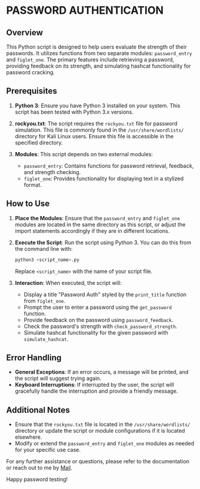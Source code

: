 # PASSWORD AUTHENTICATION

## Overview

This Python script is designed to help users evaluate the strength of their passwords. It utilizes functions from two separate modules: `password_entry` and `figlet_one`. The primary features include retrieving a password, providing feedback on its strength, and simulating hashcat functionality for password cracking.

## Prerequisites

1. **Python 3**: Ensure you have Python 3 installed on your system. This script has been tested with Python 3.x versions.

2. **rockyou.txt**: The script requires the `rockyou.txt` file for password simulation. This file is commonly found in the `/usr/share/wordlists/` directory for Kali Linux users. Ensure this file is accessible in the specified directory.

3. **Modules**: This script depends on two external modules:
   - `password_entry`: Contains functions for password retrieval, feedback, and strength checking.
   - `figlet_one`: Provides functionality for displaying text in a stylized format.

## How to Use

1. **Place the Modules**: Ensure that the `password_entry` and `figlet_one` modules are located in the same directory as this script, or adjust the import statements accordingly if they are in different locations.

2. **Execute the Script**: Run the script using Python 3. You can do this from the command line with:

   ```bash
   python3 <script_name>.py
   ```

   Replace `<script_name>` with the name of your script file.

3. **Interaction**: When executed, the script will:
   - Display a title "Password Auth" styled by the `print_title` function from `figlet_one`.
   - Prompt the user to enter a password using the `get_password` function.
   - Provide feedback on the password using `password_feedback`.
   - Check the password's strength with `check_password_strength`.
   - Simulate hashcat functionality for the given password with `simulate_hashcat`.

## Error Handling

- **General Exceptions**: If an error occurs, a message will be printed, and the script will suggest trying again.
- **Keyboard Interruptions**: If interrupted by the user, the script will gracefully handle the interruption and provide a friendly message.

## Additional Notes

- Ensure that the `rockyou.txt` file is located in the `/usr/share/wordlists/` directory or update the script or module configurations if it is located elsewhere.
- Modify or extend the `password_entry` and `figlet_one` modules as needed for your specific use case.

For any further assistance or questions, please refer to the documentation or reach out to me by [Mail](shina.salau19@kwasu.edu.ng).

Happy password testing!
